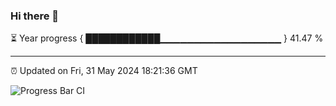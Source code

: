 ### Hi there 👋

⏳ Year progress { ████████████▁▁▁▁▁▁▁▁▁▁▁▁▁▁▁▁▁▁ } 41.47 %

---

⏰ Updated on Fri, 31 May 2024 18:21:36 GMT

![Progress Bar CI](https://github.com/liununu/liununu/workflows/Progress%20Bar%20CI/badge.svg)
